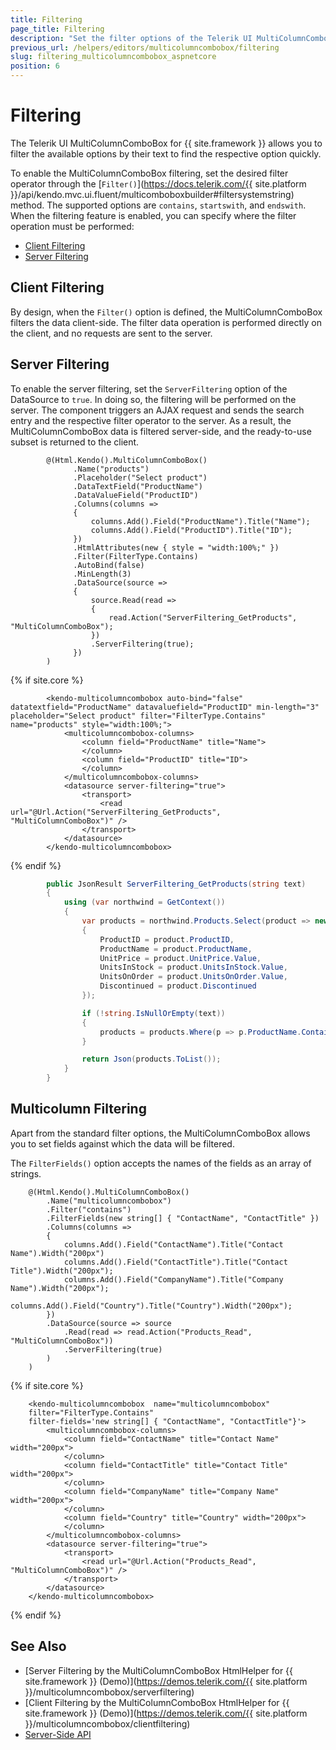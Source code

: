 ```yaml
---
title: Filtering
page_title: Filtering
description: "Set the filter options of the Telerik UI MultiColumnComboBox component for {{ site.framework }}."
previous_url: /helpers/editors/multicolumncombobox/filtering
slug: filtering_multicolumncombobox_aspnetcore
position: 6
---
```


# Filtering

The Telerik UI MultiColumnComboBox for {{ site.framework }} allows you to filter the available options by their text to find the respective option quickly.

To enable the MultiColumnComboBox filtering, set the desired filter operator through the [`Filter()`](https://docs.telerik.com/{{ site.platform }}/api/kendo.mvc.ui.fluent/multicomboboxbuilder#filtersystemstring) method. The supported options are `contains`, `startswith`, and `endswith`. When the filtering feature is enabled, you can specify where the filter operation must be performed:

* [Client Filtering](#client-filtering)
* [Server Filtering](#server-filtering)

## Client Filtering 

By design, when the `Filter()` option is defined, the MultiColumnComboBox filters the data client-side. The filter data operation is performed directly on the client, and no requests are sent to the server. 

## Server Filtering

To enable the server filtering, set the `ServerFiltering` option of the DataSource to `true`. In doing so, the filtering will be performed on the server. The component triggers an AJAX request and sends the search entry and the respective filter operator to the server. As a result, the MultiColumnComboBox data is filtered server-side, and the ready-to-use subset is returned to the client.

```HtmlHelper
        @(Html.Kendo().MultiColumnComboBox()
              .Name("products")
              .Placeholder("Select product")
              .DataTextField("ProductName")
              .DataValueField("ProductID")
              .Columns(columns =>
              {
                  columns.Add().Field("ProductName").Title("Name");
                  columns.Add().Field("ProductID").Title("ID");
              })
              .HtmlAttributes(new { style = "width:100%;" })
              .Filter(FilterType.Contains)
              .AutoBind(false)
              .MinLength(3)
              .DataSource(source =>
              {
                  source.Read(read =>
                  {
                      read.Action("ServerFiltering_GetProducts", "MultiColumnComboBox");
                  })
                  .ServerFiltering(true);
              })
        )
```
{% if site.core %}
```TagHelper
        <kendo-multicolumncombobox auto-bind="false" datatextfield="ProductName" datavaluefield="ProductID" min-length="3" placeholder="Select product" filter="FilterType.Contains" name="products" style="width:100%;">
            <multicolumncombobox-columns>
                <column field="ProductName" title="Name">
                </column>
                <column field="ProductID" title="ID">
                </column>
            </multicolumncombobox-columns>
            <datasource server-filtering="true">
                <transport>
                    <read url="@Url.Action("ServerFiltering_GetProducts", "MultiColumnComboBox")" />
                </transport>
            </datasource>
        </kendo-multicolumncombobox>
```
{% endif %}
```C#
        public JsonResult ServerFiltering_GetProducts(string text)
        {
            using (var northwind = GetContext())
            {
                var products = northwind.Products.Select(product => new ProductViewModel
                {
                    ProductID = product.ProductID,
                    ProductName = product.ProductName,
                    UnitPrice = product.UnitPrice.Value,
                    UnitsInStock = product.UnitsInStock.Value,
                    UnitsOnOrder = product.UnitsOnOrder.Value,
                    Discontinued = product.Discontinued
                });

                if (!string.IsNullOrEmpty(text))
                {
                    products = products.Where(p => p.ProductName.Contains(text));
                }

                return Json(products.ToList());
            }
        }
```

## Multicolumn Filtering

Apart from the standard filter options, the MultiColumnComboBox allows you to set fields against which the data will be filtered.

The `FilterFields()` option accepts the names of the fields as an array of strings.

```HtmlHelper
    @(Html.Kendo().MultiColumnComboBox()
        .Name("multicolumncombobox")
        .Filter("contains")
        .FilterFields(new string[] { "ContactName", "ContactTitle" })
        .Columns(columns =>
        {
            columns.Add().Field("ContactName").Title("Contact Name").Width("200px")
            columns.Add().Field("ContactTitle").Title("Contact Title").Width("200px");
            columns.Add().Field("CompanyName").Title("Company Name").Width("200px");
            columns.Add().Field("Country").Title("Country").Width("200px");
        })
        .DataSource(source => source
            .Read(read => read.Action("Products_Read", "MultiColumnComboBox"))
            .ServerFiltering(true)
        )
    )
```
{% if site.core %}
```TagHelper
    <kendo-multicolumncombobox  name="multicolumncombobox" 
    filter="FilterType.Contains"
    filter-fields='new string[] { "ContactName", "ContactTitle"}'>
        <multicolumncombobox-columns>
            <column field="ContactName" title="Contact Name" width="200px">
            </column>
            <column field="ContactTitle" title="Contact Title" width="200px">
            </column>
            <column field="CompanyName" title="Company Name" width="200px">
            </column>
            <column field="Country" title="Country" width="200px">
            </column>
        </multicolumncombobox-columns>
        <datasource server-filtering="true">
            <transport>
                <read url="@Url.Action("Products_Read", "MultiColumnComboBox")" />
            </transport>
        </datasource>
    </kendo-multicolumncombobox>
```
{% endif %}

## See Also

* [Server Filtering by the MultiColumnComboBox HtmlHelper for {{ site.framework }} (Demo)](https://demos.telerik.com/{{ site.platform }}/multicolumncombobox/serverfiltering)
* [Client Filtering by the MultiColumnComboBox HtmlHelper for {{ site.framework }} (Demo)](https://demos.telerik.com/{{ site.platform }}/multicolumncombobox/clientfiltering)
* [Server-Side API](/api/multicolumncombobox)

